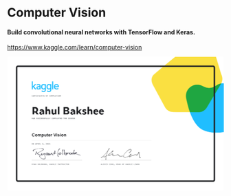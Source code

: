 # Computer Vision
#### Build convolutional neural networks with TensorFlow and Keras.


https://www.kaggle.com/learn/computer-vision

![certificate](https://github.com/rahulbakshee/cv/blob/master/Kaggle-Computer-Vision/Rahul%20Bakshee%20-%20Computer%20Vision%20_certificate.png)
